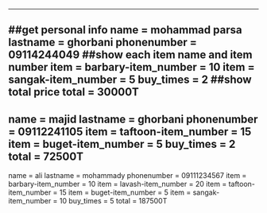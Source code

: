 ----------------
##get personal info
name = mohammad parsa
lastname = ghorbani
phonenumber = 09114244049
##show each item name and item number
item = barbary-item_number = 10
item = sangak-item_number = 5
buy_times = 2
##show total price
total = 30000T
----------------
name = majid
lastname = ghorbani
phonenumber = 09112241105
item = taftoon-item_number = 15
item = buget-item_number = 5
buy_times = 2
total = 72500T 
----------------
name = ali
lastname = mohammady
phonenumber = 09111234567
item = barbary-item_number = 10
item = lavash-item_number = 20
item = taftoon-item_number = 15
item = buget-item_number = 5
item = sangak-item_number = 10
buy_times = 5
total = 187500T
